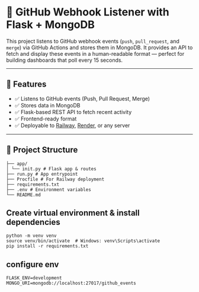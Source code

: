 # 📡 GitHub Webhook Listener with Flask + MongoDB

This project listens to GitHub webhook events (`push`, `pull_request`, and `merge`) via GitHub Actions and stores them in MongoDB. It provides an API to fetch and display these events in a human-readable format — perfect for building dashboards that poll every 15 seconds.

---

## 🚀 Features

- ✅ Listens to GitHub events (Push, Pull Request, Merge)
- ✅ Stores data in MongoDB
- ✅ Flask-based REST API to fetch recent activity
- ✅ Frontend-ready format
- ✅ Deployable to [Railway](https://railway.app/), [Render](https://render.com/), or any server

---

## 📂 Project Structure

```
├── app/
│ └── init.py # Flask app & routes
├── run.py # App entrypoint
├── Procfile # For Railway deployment
├── requirements.txt
├── .env # Environment variables
└── README.md
```
##  Create virtual environment & install dependencies
```
python -m venv venv
source venv/bin/activate  # Windows: venv\Scripts\activate
pip install -r requirements.txt

```
## configure env
```
FLASK_ENV=development
MONGO_URI=mongodb://localhost:27017/github_events

```